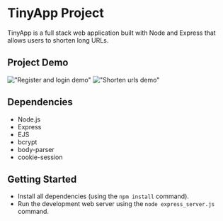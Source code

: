 # TinyApp Project

TinyApp is a full stack web application built with Node and Express that allows users to shorten long URLs.

## Project Demo

!["Register and login demo"](https://github.com/Thomassky28/TinyApp/blob/feature/user-registration/docs/Register-login.gif)
!["Shorten urls demo"](https://github.com/Thomassky28/TinyApp/blob/feature/user-registration/docs/Shorten-urls.gif)



## Dependencies

- Node.js
- Express
- EJS
- bcrypt
- body-parser
- cookie-session

## Getting Started

- Install all dependencies (using the `npm install` command).
- Run the development web server using the `node express_server.js` command.

